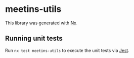# meetins-utils

This library was generated with [Nx](https://nx.dev).

## Running unit tests

Run `nx test meetins-utils` to execute the unit tests via [Jest](https://jestjs.io).
